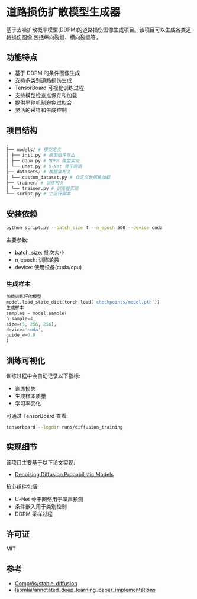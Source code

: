 # 道路损伤扩散模型生成器

基于去噪扩散概率模型(DDPM)的道路损伤图像生成项目。该项目可以生成各类道路损伤图像,包括纵向裂缝、横向裂缝等。

## 功能特点

- 基于 DDPM 的条件图像生成
- 支持多类别道路损伤生成
- TensorBoard 可视化训练过程
- 支持模型检查点保存和加载
- 提供早停机制避免过拟合
- 灵活的采样和生成控制

## 项目结构

```python
.
├── models/ # 模型定义
│ ├── init.py # 模型组件导出
│ ├── ddpm.py # DDPM 模型实现
│ └── unet.py # U-Net 骨干网络
├── datasets/ # 数据集相关
│ └── custom_dataset.py # 自定义数据集加载
├── trainer/ # 训练相关
│ └── trainer.py # 训练器实现
└── script.py # 主运行脚本
```

## 安装依赖

```bash
python script.py --batch_size 4 --n_epoch 500 --device cuda
```
主要参数:
- batch_size: 批次大小
- n_epoch: 训练轮数
- device: 使用设备(cuda/cpu)

### 生成样本


```python
加载训练好的模型
model.load_state_dict(torch.load('checkpoints/model.pth'))
生成样本
samples = model.sample(
n_sample=4,
size=(3, 256, 256),
device='cuda',
guide_w=0.0
)
```

## 训练可视化

训练过程中会自动记录以下指标:
- 训练损失
- 生成样本质量
- 学习率变化

可通过 TensorBoard 查看:

```bash
tensorboard --logdir runs/diffusion_training
```

## 实现细节

该项目主要基于以下论文实现:
- [Denoising Diffusion Probabilistic Models](https://arxiv.org/abs/2006.11239)

核心组件包括:
- U-Net 骨干网络用于噪声预测
- 条件嵌入用于类别控制
- DDPM 采样过程

## 许可证

MIT

## 参考

- [CompVis/stable-diffusion](https://github.com/CompVis/stable-diffusion)
- [labmlai/annotated_deep_learning_paper_implementations](https://github.com/labmlai/annotated_deep_learning_paper_implementations)